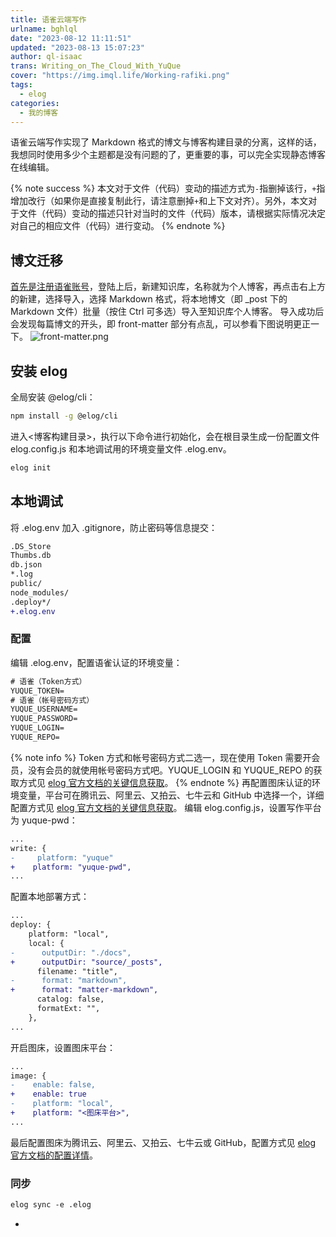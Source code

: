 ```yaml
---
title: 语雀云端写作
urlname: bghlql
date: "2023-08-12 11:11:51"
updated: "2023-08-13 15:07:23"
author: ql-isaac
trans: Writing_on_The_Cloud_With_YuQue
cover: "https://img.imql.life/Working-rafiki.png"
tags:
  - elog
categories:
  - 我的博客
---
```


语雀云端写作实现了 Markdown 格式的博文与博客构建目录的分离，这样的话，我想同时使用多少个主题都是没有问题的了，更重要的事，可以完全实现静态博客在线编辑。

<!-- more -->

{% note success %}
本文对于文件（代码）变动的描述方式为`-`指删掉该行，`+`指增加改行（如果你是直接复制此行，请注意删掉`+`和上下文对齐）。另外，本文对于文件（代码）变动的描述只针对当时的文件（代码）版本，请根据实际情况决定对自己的相应文件（代码）进行变动。
{% endnote %}

## 博文迁移

[首先是注册语雀账号](https://www.yuque.com/login?platform=wechat&inviteToken=f6e959505e77f114312173f53ec62f7b8996ef80b543c7af96cf3f987a7b91e4)，登陆上后，新建知识库，名称就为个人博客，再点击右上方的新建，选择导入，选择 Markdown 格式，将本地博文（即 \_post 下的 Markdown 文件）批量（按住 Ctrl 可多选）导入至知识库个人博客。
导入成功后会发现每篇博文的开头，即 front-matter 部分有点乱，可以参看下图说明更正一下。
![front-matter.png](https://img.imql.life/illustrations/ac2ddcd3949a2858339eef3443e4719d.png)

## 安装 elog

全局安装 @elog/cli：

```bash
npm install -g @elog/cli
```

进入<博客构建目录>，执行以下命令进行初始化，会在根目录生成一份配置文件 elog.config.js 和本地调试用的环境变量文件 .elog.env。

```bash
elog init
```

## 本地调试

将 .elog.env 加入 .gitignore，防止密码等信息提交：

```diff
.DS_Store
Thumbs.db
db.json
*.log
public/
node_modules/
.deploy*/
+.elog.env
```

### 配置

编辑 .elog.env，配置语雀认证的环境变量：

```diff
# 语雀（Token方式）
YUQUE_TOKEN=
# 语雀（帐号密码方式）
YUQUE_USERNAME=
YUQUE_PASSWORD=
YUQUE_LOGIN=
YUQUE_REPO=
```

{% note info %}
Token 方式和帐号密码方式二选一，现在使用 Token 需要开会员，没有会员的就使用帐号密码方式吧。YUQUE_LOGIN 和 YUQUE_REPO 的获取方式见 [elog 官方文档的关键信息获取](https://elog.1874.cool/notion/gvnxobqogetukays#%E8%AF%AD%E9%9B%80)。
{% endnote %}
再配置图床认证的环境变量，平台可在腾讯云、阿里云、又拍云、七牛云和 GitHub 中选择一个，详细配置方式见 [elog 官方文档的关键信息获取](https://elog.1874.cool/notion/gvnxobqogetukays#%E5%9B%BE%E5%BA%8A)。
编辑 elog.config.js，设置写作平台为 yuque-pwd：

```diff
...
write: {
-     platform: "yuque"
+    platform: "yuque-pwd",
...
```

配置本地部署方式：

```diff
...
deploy: {
    platform: "local",
    local: {
-      outputDir: "./docs",
+      outputDir: "source/_posts",
      filename: "title",
-      format: "markdown",
+      format: "matter-markdown",
      catalog: false,
      formatExt: "",
    },
...
```

开启图床，设置图床平台：

```diff
...
image: {
-    enable: false,
+    enable: true
-    platform: "local",
+    platform: "<图床平台>",
...
```

最后配置图床为腾讯云、阿里云、又拍云、七牛云或 GitHub，配置方式见 [elog 官方文档的配置详情](https://elog.1874.cool/notion/fe8ywmt999gon12w#%E5%9B%BE%E5%BA%8A%E5%B9%B3%E5%8F%B0)。

### 同步

```diff
elog sync -e .elog
```

-
